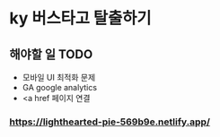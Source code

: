 # ky 버스타고 탈출하기

## 해야할 일 TODO
- 모바일 UI 최적화 문제
- GA google analytics
- <a href 페이지 연결

### https://lighthearted-pie-569b9e.netlify.app/
